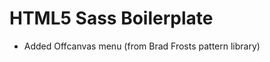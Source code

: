 HTML5 Sass Boilerplate
======================

- Added Offcanvas menu (from Brad Frosts pattern library)
